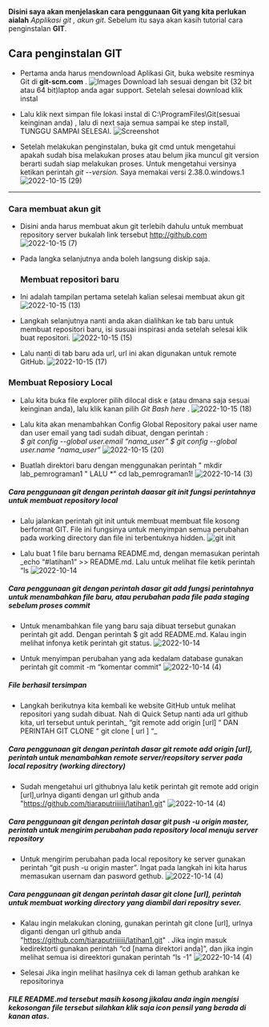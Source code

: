 **Disini saya akan menjelaskan cara penggunaan Git yang kita perlukan aialah**  *Applikasi git , akun git*. Sebelum itu saya akan kasih tutorial cara penginstalan **GIT**.
## Cara penginstalan GIT

 - Pertama anda harus mendownload Aplikasi  Git, buka website resminya Git  di **git-scm.com** .
 ![Images](https://user-images.githubusercontent.com/115775237/195970717-c95c3898-db95-442c-aab5-f85adc7466f3.png) Download lah sesuai dengan bit (32 bit atau 64 bit)laptop anda agar support. Setelah selesai download klik instal

- Lalu klik next simpan file lokasi instal di C:\ProgramFiles\Git(sesuai keinginan anda) , lalu di next saja semua sampai ke step install, TUNGGU SAMPAI SELESAI.
![Screenshot](https://user-images.githubusercontent.com/115775237/195986680-c60d81ff-cf4d-43fa-aabe-84a8b9ebe06b.png)

- Setelah melakukan penginstalan, buka git cmd  untuk mengetahui apakah sudah bisa melakukan proses atau belum jika muncul git version berarti sudah siap melakukan proses. Untuk mengetahui versinya ketikan perintah *git --version.*  Saya memakai versi 2.38.0.windows.1
![2022-10-15 (29)](https://user-images.githubusercontent.com/115775237/195987076-fb96605d-e24f-472d-9db5-c6527df35a49.png)

--------------------------------------------------------------------------------------------------------------------------------------------------------------------------------------------------------------------------------------------------------------
### Cara membuat akun git
- Disini anda harus membuat akun git terlebih dahulu  untuk membuat repository server bukalah link tersebut http://github.com
![2022-10-15 (7)](https://user-images.githubusercontent.com/115775237/195987412-9df5aab3-0a2a-4e5e-8ac7-8085a07d1fa0.png)

- Pada langka selanjutnya anda boleh langsung diskip saja.
   
  ### Membuat repositori baru

- Ini adalah tampilan pertama setelah kalian selesai membuat akun git
![2022-10-15 (13)](https://user-images.githubusercontent.com/115775237/195987581-2529edc4-218b-4001-a07c-f15aacc336c8.png)


- Langkah selanjutnya nanti anda akan dialihkan ke tab baru untuk membuat repositori baru, isi susuai inspirasi anda setelah selesai klik buat repositori. 
![2022-10-15 (15)](https://user-images.githubusercontent.com/115775237/195987750-67776099-1a42-40d4-a996-1c09b4abcc78.png)


-  Lalu nanti di tab baru ada url, url ini akan digunakan untuk remote GitHub.
![2022-10-15 (17)](https://user-images.githubusercontent.com/115775237/195987863-7dffcc54-078c-45eb-9988-f8d4d36f036f.png)


### Membuat Reposiory Local

- Lalu kita buka file explorer pilih dilocal disk e (atau dmana saja sesuai keinginan anda), lalu klik kanan pilih *Git Bash here* .
![2022-10-15 (18)](https://user-images.githubusercontent.com/115775237/195987822-2cca298c-6968-4ae0-ab3b-ff97a7ab630f.png)

- Lalu kita akan menambahkan Config Global Repository  pakai user name dan user email yang tadi sudah dibuat, dengan perintah : 	
      *$ git config --global user.email “nama_user”*
      *$ git config --global user.name “nama_user”*
![2022-10-15 (20)](https://user-images.githubusercontent.com/115775237/195988128-75d271be-9310-420c-b411-4f47f763f331.png)

- Buatlah direktori baru dengan menggunakan perintah " mkdir lab_pemrograman1 "  LALU *" cd lab_pemrograman1!
![2022-10-14 (3)](https://user-images.githubusercontent.com/115775237/195988047-4eb531b3-eaa4-435f-926c-08565431ab89.png)

##### Cara penggunaan git dengan perintah daasar git init fungsi  perintahnya  untuk membuat repository local 

- Lalu jalankan perintah git init untuk membuat membuat file kosong berformat GIT. File ini fungsinya untuk menyimpan semua perubahan pada working directory dan file ini terbentuknya hidden.
![git init](https://user-images.githubusercontent.com/115775237/195988250-c469c392-1bb5-4468-98b5-09ffcf3acd66.jpeg)

-  Lalu buat 1 file baru bernama README.md, dengan memasukan perintah _echo “#latihan1” >> README.md. Lalu untuk melihat file ketik perintah “ls 
![2022-10-14](https://user-images.githubusercontent.com/115775237/195988614-289165b2-94a9-4a21-822a-26bd7852d237.png)

##### Cara penggunaan git dengan perintah dasar git add  fungsi perintahnya untuk menambahkan file baru, atau perubahan pada file pada staging sebelum proses commit
- Untuk menambahkan file yang baru saja dibuat tersebut gunakan perintah git add. Dengan perintah $ git add README.md. Kalau ingin melihat infonya ketik perintah git status.
![2022-10-14](https://user-images.githubusercontent.com/115775237/195988675-85db2ced-c9a5-4110-b5cc-46320e1b2189.png)

- Untuk menyimpan perubahan yang ada kedalam database gunakan perintah git commit -m “komentar commit"
![2022-10-14 (4)](https://user-images.githubusercontent.com/115775237/195988744-9e560662-87a6-4fd9-aca8-c5a62765c73d.png)

##### *File berhasil tersimpan*

-  Langkah berikutnya kita kembali ke website GitHub untuk melihat repositori yang sudah dibuat.
Nah di Quick Setup nanti ada url github kita, url tersebut untuk perintah_ “git remote add origin [url] “ DAN PERINTAH GIT CLONE “ git clone [ url ] “_

 ##### Cara penggunaan git dengan perintah dasar  git remote add origin [url], perintah untuk menambahkan remote server/reopsitory server pada local repositry (working directory)

- Sudah mengetahui url githubnya lalu ketik perintah git remote add origin [url],urlnya diganti dengan url github anda "https://github.com/tiaraputriiiiii/latihan1.git"
![2022-10-14 (4)](https://user-images.githubusercontent.com/115775237/195988783-a1a6c5fa-5787-48c6-ad2c-11929aefa17a.png)

##### Cara penggunaan git dengan perintah dasar git push -u origin master, perintah untuk mengirim perubahan pada repository local menuju server repository

- Untuk  mengirim perubahan pada local repository ke server gunakan perintah “git push -u origin master”. Ingat pada langkah ini kita harus memasukan usernam dan pasword gethub.
![2022-10-14 (4)](https://user-images.githubusercontent.com/115775237/195988840-9adc297e-11b7-4575-a358-47f1bcd0621c.png)

##### Cara penggunaan git dengan perintah dasar  git clone [url], perintah untuk membuat working directory yang diambil dari repositry sever.

- Kalau ingin melakukan cloning, gunakan perintah git clone [url], urlnya diganti dengan url github anda "https://github.com/tiaraputriiiiii/latihan1.git" . Jika ingin masuk kedirektorti gunakan perintah “cd [nama direktori anda]”, dan jika ingin melihat semua isi direektori gunakan perintah “ls -1"
![2022-10-14 (4)](https://user-images.githubusercontent.com/115775237/195988875-03134ec0-6499-4ef4-b07e-18932e8d6d91.png)

-  Selesai Jika ingin melihat hasilnya cek di  laman gethub arahkan ke repositorinya
  
#### *FILE README.md tersebut masih kosong jikalau anda ingin mengisi kekosongan file tersebut silahkan klik saja icon pensil yang berada di kanan atas*.
